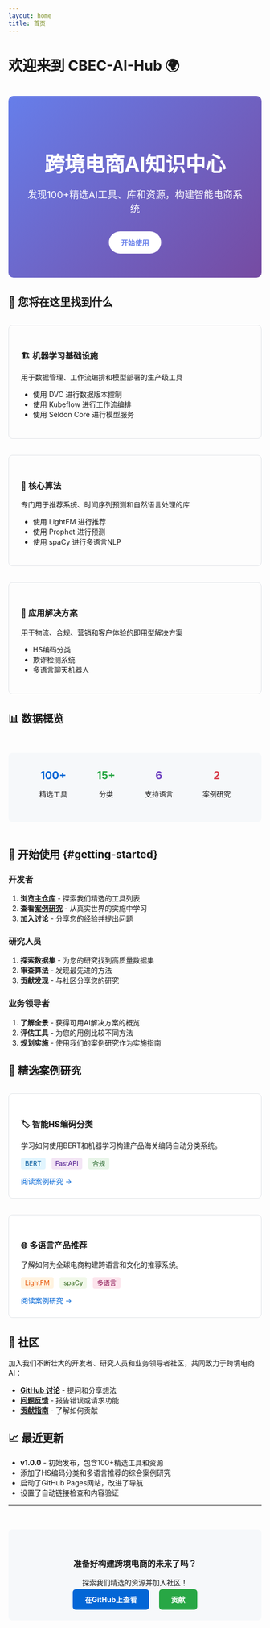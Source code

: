 ```yaml
---
layout: home
title: 首页
---
```


# 欢迎来到 CBEC-AI-Hub 🌍

<div class="hero-section" style="background: linear-gradient(135deg, #667eea 0%, #764ba2 100%); color: white; padding: 3rem 2rem; border-radius: 10px; text-align: center; margin: 2rem 0;">
  <h1 style="font-size: 2.5rem; margin-bottom: 1rem;">跨境电商AI知识中心</h1>
  <p style="font-size: 1.2rem; margin-bottom: 2rem;">发现100+精选AI工具、库和资源，构建智能电商系统</p>
  <a href="#getting-started" style="background: white; color: #667eea; padding: 12px 24px; border-radius: 25px; text-decoration: none; font-weight: bold; display: inline-block;">开始使用</a>
</div>

## 🚀 您将在这里找到什么

<div style="display: grid; grid-template-columns: repeat(auto-fit, minmax(300px, 1fr)); gap: 2rem; margin: 2rem 0;">
  
  <div style="border: 1px solid #e1e4e8; border-radius: 8px; padding: 1.5rem;">
    <h3>🏗️ 机器学习基础设施</h3>
    <p>用于数据管理、工作流编排和模型部署的生产级工具</p>
    <ul>
      <li>使用 DVC 进行数据版本控制</li>
      <li>使用 Kubeflow 进行工作流编排</li>
      <li>使用 Seldon Core 进行模型服务</li>
    </ul>
  </div>

  <div style="border: 1px solid #e1e4e8; border-radius: 8px; padding: 1.5rem;">
    <h3>🧠 核心算法</h3>
    <p>专门用于推荐系统、时间序列预测和自然语言处理的库</p>
    <ul>
      <li>使用 LightFM 进行推荐</li>
      <li>使用 Prophet 进行预测</li>
      <li>使用 spaCy 进行多语言NLP</li>
    </ul>
  </div>

  <div style="border: 1px solid #e1e4e8; border-radius: 8px; padding: 1.5rem;">
    <h3>🎯 应用解决方案</h3>
    <p>用于物流、合规、营销和客户体验的即用型解决方案</p>
    <ul>
      <li>HS编码分类</li>
      <li>欺诈检测系统</li>
      <li>多语言聊天机器人</li>
    </ul>
  </div>

</div>

## 📊 数据概览

<div style="display: flex; justify-content: space-around; text-align: center; margin: 3rem 0; padding: 2rem; background: #f6f8fa; border-radius: 8px;">
  <div>
    <h2 style="color: #0366d6; margin: 0;">100+</h2>
    <p>精选工具</p>
  </div>
  <div>
    <h2 style="color: #28a745; margin: 0;">15+</h2>
    <p>分类</p>
  </div>
  <div>
    <h2 style="color: #6f42c1; margin: 0;">6</h2>
    <p>支持语言</p>
  </div>
  <div>
    <h2 style="color: #d73a49; margin: 0;">2</h2>
    <p>案例研究</p>
  </div>
</div>

## 🎯 开始使用 {#getting-started}

### 开发者
1. **浏览[主仓库](https://github.com/kangise/CBEC-AI-Hub)** - 探索我们精选的工具列表
2. **查看[案例研究](/case-studies/)** - 从真实世界的实施中学习
3. **加入讨论** - 分享您的经验并提出问题

### 研究人员
1. **探索数据集** - 为您的研究找到高质量数据集
2. **审查算法** - 发现最先进的方法
3. **贡献发现** - 与社区分享您的研究

### 业务领导者
1. **了解全景** - 获得可用AI解决方案的概览
2. **评估工具** - 为您的用例比较不同方法
3. **规划实施** - 使用我们的案例研究作为实施指南

## 🌟 精选案例研究

<div style="display: grid; grid-template-columns: repeat(auto-fit, minmax(400px, 1fr)); gap: 2rem; margin: 2rem 0;">
  
  <div style="border: 1px solid #e1e4e8; border-radius: 8px; padding: 1.5rem; background: white;">
    <h3>🏷️ 智能HS编码分类</h3>
    <p>学习如何使用BERT和机器学习构建产品海关编码自动分类系统。</p>
    <div style="margin: 1rem 0;">
      <span style="background: #e1f5fe; color: #01579b; padding: 4px 8px; border-radius: 4px; font-size: 0.8rem; margin-right: 0.5rem;">BERT</span>
      <span style="background: #f3e5f5; color: #4a148c; padding: 4px 8px; border-radius: 4px; font-size: 0.8rem; margin-right: 0.5rem;">FastAPI</span>
      <span style="background: #e8f5e8; color: #1b5e20; padding: 4px 8px; border-radius: 4px; font-size: 0.8rem;">合规</span>
    </div>
    <a href="/case-studies/hs-code-classification/" style="color: #0366d6; text-decoration: none;">阅读案例研究 →</a>
  </div>

  <div style="border: 1px solid #e1e4e8; border-radius: 8px; padding: 1.5rem; background: white;">
    <h3>🌐 多语言产品推荐</h3>
    <p>了解如何为全球电商构建跨语言和文化的推荐系统。</p>
    <div style="margin: 1rem 0;">
      <span style="background: #fff3e0; color: #e65100; padding: 4px 8px; border-radius: 4px; font-size: 0.8rem; margin-right: 0.5rem;">LightFM</span>
      <span style="background: #f1f8e9; color: #33691e; padding: 4px 8px; border-radius: 4px; font-size: 0.8rem; margin-right: 0.5rem;">spaCy</span>
      <span style="background: #fce4ec; color: #880e4f; padding: 4px 8px; border-radius: 4px; font-size: 0.8rem;">多语言</span>
    </div>
    <a href="/case-studies/multilingual-recommendation/" style="color: #0366d6; text-decoration: none;">阅读案例研究 →</a>
  </div>

</div>

## 🤝 社区

加入我们不断壮大的开发者、研究人员和业务领导者社区，共同致力于跨境电商AI：

- **[GitHub 讨论](https://github.com/kangise/CBEC-AI-Hub/discussions)** - 提问和分享想法
- **[问题反馈](https://github.com/kangise/CBEC-AI-Hub/issues)** - 报告错误或请求功能
- **[贡献指南](/contributing/)** - 了解如何贡献

## 📈 最近更新

- **v1.0.0** - 初始发布，包含100+精选工具和资源
- 添加了HS编码分类和多语言推荐的综合案例研究
- 启动了GitHub Pages网站，改进了导航
- 设置了自动链接检查和内容验证

---

<div style="text-align: center; margin: 3rem 0; padding: 2rem; background: #f6f8fa; border-radius: 8px;">
  <h3>准备好构建跨境电商的未来了吗？</h3>
  <p>探索我们精选的资源并加入社区！</p>
  <a href="https://github.com/kangise/CBEC-AI-Hub" style="background: #0366d6; color: white; padding: 12px 24px; border-radius: 6px; text-decoration: none; font-weight: bold; margin: 0 0.5rem;">在GitHub上查看</a>
  <a href="/contributing/" style="background: #28a745; color: white; padding: 12px 24px; border-radius: 6px; text-decoration: none; font-weight: bold; margin: 0 0.5rem;">贡献</a>
</div>
